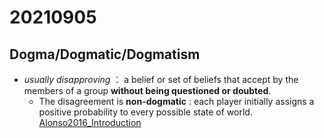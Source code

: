 # 20210905


## Dogma/Dogmatic/Dogmatism 
- *usually disapproving* ： a belief or set of beliefs that accept by the members of a group **without being questioned or doubted**.
  - The disagreement is **non-dogmatic** : each player initially assigns a positive probability to every possible state of world.  [Alonso2016_Introduction](D:/Michael/desktop/Notes/Information_design/reference/alonso2016a.pdf)
  